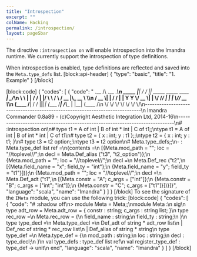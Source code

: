 ```yaml
---
title: "Introspection"
excerpt: ""
colName: Hacking
permalink: /introspection/
layout: pageSbar
---
```

The directive ```:introspection on``` will enable introspection into the Imandra runtime. We currently support the introspection of type definitions.

When introspection is enabled, type definitions are reflected and saved into the ```Meta.type_defs``` list.
[block:api-header]
{
  "type": "basic",
  "title": "1. Example"
}
[/block]

[block:code]
{
  "codes": [
    {
      "code": "            .__      /\\ .__                           .___\n     _____  |__|    / / |__| _____ _____    ____    __| _/___________\n     \\__  \\ |  |   / /  |  |/     \\__   \\  /    \\  / __ |\\_  __ \\__  \\\n      / __ \\|  |  / /   |  |  Y Y  \\/ __ \\|   |  \\/ /_/ | |  | \\// __ \\_\n     (____  /__| / /    |__|__|_|  (____  /___|  /\\____ | |__|  (____  /\n          \\/     \\/              \\/     \\/     \\/      \\/            \\/\n----------------------------------------------------------------------------\n Imandra Commander 0.8a89 - (c)Copyright Aesthetic Integration Ltd, 2014-16\n----------------------------------------------------------------------------\n# :introspection on\n# type t1 = A of int | B of int * int | C of t1;;\ntype t1 = A of int | B of int * int | C of t1\n# type t2 = { x : int; y : t1 };;\ntype t2 = { x : int; y : t1; }\n# type t3 = t2 option;;\ntype t3 = t2 option\n# Meta.type_defs;;\n- : Meta.type_def list ref =\n{contents =\n  [{Meta.mod_path = \"\"; loc = \"//toplevel//\";\n    decl = Meta.Def_alias (\"t3\", \"t2_option\")};\n   {Meta.mod_path = \"\"; loc = \"//toplevel//\";\n    decl =\n     Meta.Def_rec (\"t2\",\n      [{Meta.field_name = \"x\"; field_ty = \"int\"};\n       {Meta.field_name = \"y\"; field_ty = \"t1\"}])};\n   {Meta.mod_path = \"\"; loc = \"//toplevel//\";\n    decl =\n     Meta.Def_adt (\"t1\",\n      [{Meta.constr = \"A\"; c_args = [\"int\"]};\n       {Meta.constr = \"B\"; c_args = [\"int\"; \"int\"]};\n       {Meta.constr = \"C\"; c_args = [\"t1\"]}])}]}",
      "language": "scala",
      "name": "Imandra"
    }
  ]
}
[/block]
To see the signature of the ```IMeta``` module, you can use the following trick:
[block:code]
{
  "codes": [
    {
      "code": "# :shadow off\n> module Meta = Meta;;\nmodule Meta :\n  sig\n    type adt_row = Meta.adt_row = { constr : string; c_args : string list; }\n    type rec_row =\n      Meta.rec_row = {\n      field_name : string;\n      field_ty : string;\n    }\n    type type_decl =\n      Meta.type_decl =\n        Def_adt of string * adt_row list\n      | Def_rec of string * rec_row list\n      | Def_alias of string * string\n    type type_def =\n      Meta.type_def = {\n      mod_path : string;\n      loc : string;\n      decl : type_decl;\n    }\n    val type_defs : type_def list ref\n    val register_type_def : type_def -> unit\n  end",
      "language": "scala",
      "name": "Imandra"
    }
  ]
}
[/block]
